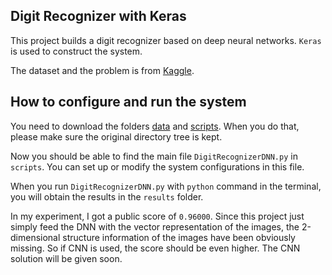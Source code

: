 ## Digit Recognizer with Keras
This project builds a digit recognizer based on deep neural networks. `Keras` is used to construct the system. 

The dataset and the problem is from [Kaggle](https://www.kaggle.com/c/digit-recognizer).

## How to configure and run the system
You need to download the folders [data](https://github.com/JupiterEthan/Digit-Recognizer-with-Keras/tree/master/data) and [scripts](https://github.com/JupiterEthan/Digit-Recognizer-with-Keras/tree/master/scripts). When you do that, please make sure the original directory tree is kept.

Now you should be able to find the main file `DigitRecognizerDNN.py` in `scripts`. You can set up or modify the system configurations in this file.

When you run `DigitRecognizerDNN.py` with `python` command in the terminal, you will obtain the results in the `results` folder.

In my experiment, I got a public score of `0.96000`. Since this project just simply feed the DNN with the vector representation of the images, the 2-dimensional structure information of the images have been obviously missing. So if CNN is used, the score should be even higher. The CNN solution will be given soon.

